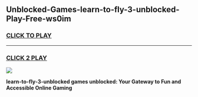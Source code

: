 
## Unblocked-Games-learn-to-fly-3-unblocked-Play-Free-ws0im
<h3>
<a href="https://premium76.site?title=learn-to-fly-3-unblocked&ref=24M">CLICK TO PLAY</a></h3>
<hr>

<h3>
<a href="https://premium76.site?title=learn-to-fly-3-unblocked&ref=24M">CLICK 2 PLAY</a>
  
</h3>

<a href="https://premium76.site?title=learn-to-fly-3-unblocked&ref=24M"><img src="https://clearcache.store/games.png"></a>


**learn-to-fly-3-unblocked games unblocked: Your Gateway to Fun and Accessible Online Gaming**

